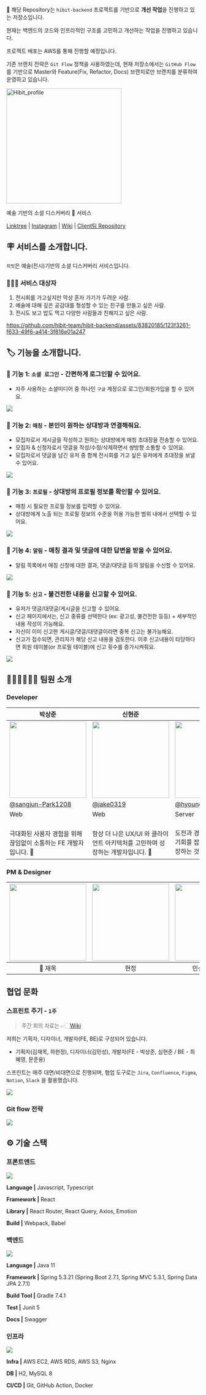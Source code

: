 📌 해당 Repository는 `hibit-backend` 프로젝트를 기반으로 **개선 작업**을 진행하고 있는 저장소입니다.

현재는 백엔드의 코드와 인프라적인 구조를 고민하고 개선하는 작업을 진행하고 있습니다.

프로젝트 배포는 AWS를 통해 진행할 예정입니다.

기존 브랜치 전략은 `Git Flow` 정책을 사용하였는데, 현재 저장소에서는 `GitHub Flow`를 기반으로 Master와 Feature(Fix, Refactor, Docs) 브랜치로만 브랜치를 분류하여 운영하고 있습니다.

<img width="300" alt="Hibit_profile" src="./docs/readme/hibit-logo-bg.png">

예술 기반의 소셜 디스커버리 🎨 서비스

[Linktree](https://linktr.ee/hibit.co.kr) |
[Instagram](https://www.instagram.com/hibit.co.kr/) |
[Wiki](https://github.com/hibit-team/hibit-backend/wiki) |
[Client팀 Repository](https://github.com/hibit-team/hibit-frontend)

## 🪧 서비스를 소개합니다.

`히빗`은 예술(전시)기반의 소셜 디스커버리 서비스입니다.

### 🙆🏻‍♂️ **서비스 대상자**

1. 전시회를 가고싶지만 막상 혼자 가기가 두려운 사람.
2. 예술에 대해 깊은 공감대를 형성할 수 있는 친구를 만들고 싶은 사람.
3. 전시도 보고 밥도 먹고 다양한 사람들과 친해지고 싶은 사람.

https://github.com/hibit-team/hibit-backend/assets/83820185/123f3261-f633-49f6-a414-3f816e01a247

## 🏷 기능을 소개합니다.

### 🧷 기능 1: `소셜 로그인` - 간편하게 로그인할 수 있어요.

- 자주 사용하는 소셜미디어 중 하나인 `구글` 계정으로 로그인/회원가입을 할 수 있어요.

![](/docs/readme/hibit-login-page.png)

### 🧷 기능 2: `매칭` - 본인이 원하는 상대방과 연결해줘요.

- 모집자로서 게시글을 작성하고 원하는 상대방에게 매칭 초대장을 전송할 수 있어요.
- 모집자 & 신청자로서 댓글을 작성/수정/삭제하면서 쌍방향 소통할 수 있어요.
- 모집자로서 댓글을 남긴 유저 중 함께 전시회를 가고 싶은 유저에게 초대장을 보낼 수 있어요.

![](/docs/readme/hibit-board-page-only.png)

### 🧷 기능 3: `프로필` - 상대방의 프로필 정보를 확인할 수 있어요.

- 매칭 시 필요한 프로필 정보를 입력할 수 있어요.
- 상대방에게 노출 되는 프로필 정보의 수준을 허용 가능한 범위 내에서 선택할 수 있어요.

![](/docs/readme/pc_other_profile_not_register_profile.png)

### 🧷 기능 4: `알림` - 매칭 결과 및 댓글에 대한 답변을 받을 수 있어요.

- 알림 목록에서 매칭 신청에 대한 결과, 댓글/대댓글 등의 알림을 수신할 수 있어요.

![](/docs/readme/hibit-alarm-page.png)

### 🧷 기능 5: `신고` - 불건전한 내용을 신고할 수 있어요.

- 유저가 댓글/대댓글/게시글을 신고할 수 있어요.
- 신고 페이지에서는, 신고 종류를 선택한다 (ex: 광고성, 불건전한 등등) + 세부적인 내용 작성이 가능해요.
- 자신이 이미 신고한 게시글/댓글/대댓글이라면 중복 신고는 불가능해요.
- 신고가 접수되면, 관리자가 해당 신고 내용을 검토한다. 이후 신고내용이 타당하다면 회원 테이블(or 프로필 테이블)에 신고 횟수를 증가시켜줘요.

![](/docs/readme/hibit-declaration.png)

## 👩🏻‍🎨🧑🏻‍🎨 팀원 소개

### Developer

<table align=center>
    <thead>
        <tr >
            <th style="text-align:center;" >박상준</th>
            <th style="text-align:center;" >신현준</th>
            <th style="text-align:center;" >최혜영</th>
            <th style="text-align:center;" >문준용</th>
        </tr>
    </thead>
    <tbody>
        <tr>
            <td><img width="200" src="https://avatars.githubusercontent.com/u/77184523?v=4" /> </td>
            <td><img width="200" src="https://avatars.githubusercontent.com/u/78556338?v=4" /></td>
            <td><img width="200" src="https://avatars.githubusercontent.com/u/56334375?v=4" /></td>
            <td><img width="200" src="https://avatars.githubusercontent.com/u/83820185?v=4" /></td>
        </tr>
        <tr>
            <td><a href="https://github.com/sangjun-Park1208">@sangjun-Park1208</a></td>
            <td><a href="https://github.com/jake0319">@jake0319</a></td>
            <td><a href="https://github.com/hyoung01">@hyoung01</a></td>
            <td><a href="https://github.com/devFancy">@devFancy</a></td>
        </tr>
        <tr>
            <td>Web</td>
            <td>Web</td>
            <td>Server</td>
            <td>Server</td>
        </tr>
        <tr>
            <td width="200"><br/>극대화된 사용자 경험을 위해 끊임없이 소통하는 FE 개발자입니다. 📢</td>
            <td width="200"><br/>항상 더 나은 UX/UI 와 클라이언트 아키텍처를 고민하며 성장하는 개발자입니다. 💫</td>
            <td width="200"><br/>도전과 경험을 즐기며 다양한 기회를 잡고 그 과정을 통해 성장하는 것을 좋아합니다. 📈</td>
            <td width="200"><br/>문제를 해결한 것을 기록하고 공유하는 걸 좋아합니다. ✍🏻</td>
        </tr>
    </tbody>
</table>

### PM & Designer

| [<img src="./docs/readme/jaemok-profile-img.jpg" width="200"/>](https://www.linkedin.com/in/jaemok-kim-ba8658235/) | <img src="./docs/readme/hj-profile.jpg" width="200"/> | <img src="./docs/readme/minsung-profile-img.jpg" width="200"/> |
| :----------------------------------------------------------------------------------------------------------------: |:-----------------------------------------------------:| :------------------------------------------------------------: |
|                                                      🌟 재목                                                       |                          현정                           |                         민성(Designer)                         |

## 협업 문화

### 스프린트 주기 - `1주`

> 주간 회의 자료는 👉🏻[Wiki](https://github.com/hibit-team/hibit-backend/wiki/weekly-log)

저희는 기획자, 디자이너, 개발자(FE, BE)로 구성되어 있습니다.

- 기획자(김재목, 하현정), 디자이너(김민성), 개발자(FE - 박상준, 심현준 / BE - 최혜영, 문준용)

스프린트는 매주 대면/비대면으로 진행되며, 협업 도구로는 `Jira`, `Confluence`, `Figma`, `Notion`, `Slack` 을 활용했습니다.

![](/docs/readme/hibit-team-culture.png)

### Git flow 전략

![](/docs/readme/hibit-git-flow.png)

## ⚙️ 기술 스택

### 프론트엔드

![](docs/readme/hibit-frontend_stack.png)

**Language |** Javascript, Typescript

**Framework |** React

**Library |** React Router, React Query, Axios, Emotion

**Build |** Webpack, Babel

### 백엔드

![](docs/readme/hibit-backend_stack.png)

**Language |** Java 11

**Framework |** Spring 5.3.21 (Spring Boot 2.7.1, Spring MVC 5.3.1, Spring Data JPA 2.7.1)

**Build Tool |** Gradle 7.4.1

**Test |** Junit 5

**Docs |** Swagger

### 인프라

![](docs/readme/hibit-tech-infra.png)

**Infra |** AWS EC2, AWS RDS, AWS S3, Nginx

**DB |** H2, MySQL 8

**CI/CD |** Git, GitHub Action, Docker
